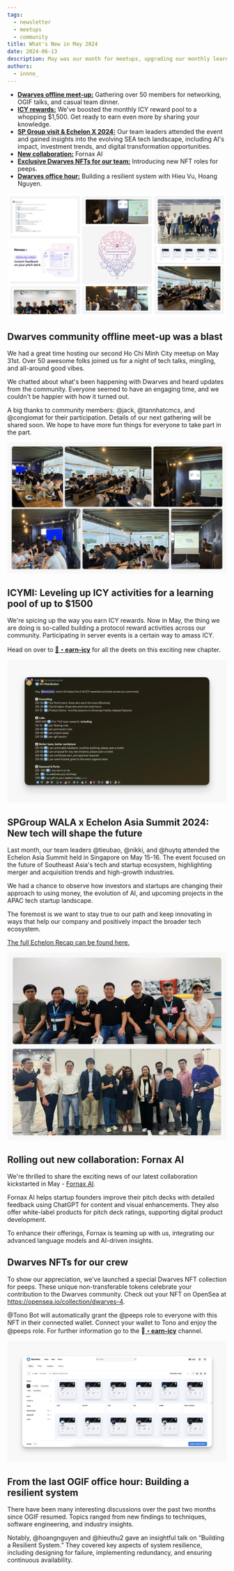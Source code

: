 ```yaml
---
tags:
  - newsletter
  - meetups
  - community
title: What's New in May 2024
date: 2024-06-13
description: May was our month for meetups, upgrading our monthly learning pool, launching NFT roles for our team members, onboarding new collaboration, recapping the SP Group visit & Echelon X 2024, and hosting an OGIF office hour.
authors:
  - innno_
---
```


- [**Dwarves offline meet-up:**](#dwarves-community-offline-meet-up-was-a-blast) Gathering over 50 members for networking, OGIF talks, and casual team dinner.
- [**ICY rewards:**](#icymi-leveling-up-icy-activities-for-a-learning-pool-of-up-to-1500) We've boosted the monthly ICY reward pool to a whopping $1,500. Get ready to earn even more by sharing your knowledge.
- [**SP Group visit & Echelon X 2024:**](#spgroup-wala-x-echelon-asia-summit-2024-new-tech-will-shape-the-future) Our team leaders attended the event and gained insights into the evolving SEA tech landscape, including AI's impact, investment trends, and digital transformation opportunities.
- [**New collaboration:**](#rolling-out-new-collaboration-fornax-ai-yololab) Fornax AI
- [**Exclusive Dwarves NFTs for our team:**](#dwarves-nfts-for-our-crew) Introducing new NFT roles for peeps.
- [**Dwarves office hour:**](#from-the-last-ogif-office-hour-building-a-resilient-system) Building a resilient system with Hieu Vu, Hoang Nguyen.

![](assets/2024-whats-new-may-thumnail.webp)

## Dwarves community offline meet-up was a blast
We had a great time hosting our second Ho Chi Minh City meetup on May 31st. Over 50 awesome folks joined us for a night of tech talks, mingling, and all-around good vibes.

We chatted about what's been happening with Dwarves and heard updates from the community. Everyone seemed to have an engaging time, and we couldn't be happier with how it turned out.

A big thanks to community members: @jack, @tannhatcmcs, and @congiomat for their participation. Details of our next gathering will be shared soon. We hope to have more fun things for everyone to take part in the part.

![](assets/2024-whats-new-may-meetup.webp)

## ICYMI: Leveling up ICY activities for a learning pool of up to $1500
We're spicing up the way you earn ICY rewards. Now in May, the thing we are doing is so-called building a protocol reward activities across our community. Participating in server events is a certain way to amass ICY. 

Head on over to [**🧊・earn-icy**](https://discord.com/channels/462663954813157376/1006198672486309908/1239502938918096960) for all the deets on this exciting new chapter.

![](assets/2024-whats-new-may-icy-distribution.webp)

## SPGroup WALA x Echelon Asia Summit 2024: New tech will shape the future
Last month, our team leaders @tieubao, @nikki, and @huytq attended the Echelon Asia Summit held in Singapore on May 15-16. The event focused on the future of Southeast Asia's tech and startup ecosystem, highlighting merger and acquisition trends and high-growth industries.

We had a chance to observe how investors and startups are changing their approach to using money, the evolution of AI, and upcoming projects in the APAC tech startup landscape. 

The foremost is we want to stay true to our path and keep innovating in ways that help our company and positively impact the broader tech ecosystem.

[The full Echelon Recap can be found here.](https://memo.d.foundation/playground/01_literature/echelon-x-singapore-2024-where-innovations-meet-inspiration/)

![](assets/2024-whats-new-may-echelon.webp)

## Rolling out new collaboration: Fornax AI
We're thrilled to share the exciting news of our latest collaboration kickstarted in May - [Fornax AI](https://fornax.ai/).

Fornax AI helps startup founders improve their pitch decks with detailed feedback using ChatGPT for content and visual enhancements. They also offer white-label products for pitch deck ratings, supporting digital product development. 

To enhance their offerings, Fornax is teaming up with us, integrating our advanced language models and AI-driven insights. 

## Dwarves NFTs for our crew
To show our appreciation, we've launched a special Dwarves NFT collection for peeps. These unique non-transferable tokens celebrate your contribution to the Dwarves community. Check out your NFT on OpenSea at https://opensea.io/collection/dwarves-4.

@Tono Bot will automatically grant the @peeps role to everyone with this NFT in their connected wallet. Connect your wallet to Tono and enjoy the @peeps role. For further information go to the ⁠🧊[**・earn-icy⁠**](https://discord.com/channels/462663954813157376/1006198672486309908/1228177919436918875) channel.

![](assets/2024-whats-new-may-nft-role.webp)

## From the last OGIF office hour: Building a resilient system
There have been many interesting discussions over the past two months since OGIF resumed. Topics ranged from new findings to techniques, software engineering, and industry insights. 

Notably, @hoangnguyen and @hieuthu2 gave an insightful talk on “Building a Resilient System.” They covered key aspects of system resilience, including designing for failure, implementing redundancy, and ensuring continuous availability.